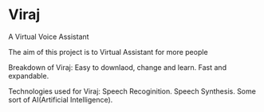 # Viraj
 A Virtual Voice Assistant 

The aim of this project is to Virtual Assistant for more people

Breakdown of Viraj:
   Easy to downlaod, change and learn.
   Fast and expandable.

Technologies used for Viraj:
   Speech Recoginition.
   Speech Synthesis.
   Some sort of AI(Artificial Intelligence).